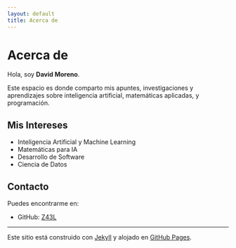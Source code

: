 ```yaml
---
layout: default
title: Acerca de
---
```


# Acerca de

Hola, soy **David Moreno**.

Este espacio es donde comparto mis apuntes, investigaciones
y aprendizajes sobre inteligencia artificial, matemáticas aplicadas,
y programación.

## Mis Intereses

- Inteligencia Artificial y Machine Learning
- Matemáticas para IA
- Desarrollo de Software
- Ciencia de Datos

## Contacto

Puedes encontrarme en:

- GitHub: [Z43L](https://github.com/Z43L)

---

Este sitio está construido con [Jekyll](https://jekyllrb.com/) y
alojado en [GitHub Pages](https://pages.github.com/).
